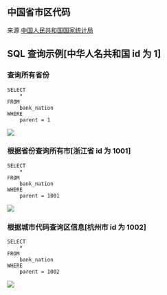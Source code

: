 ## 中国省市区代码
来源  [中国人民共和国国家统计局](http://www.stats.gov.cn/tjsj/tjbz/xzqhdm/)

## SQL 查询示例[中华人名共和国 id 为 1]
### 查询所有省份
```
SELECT
	*
FROM
	bank_nation
WHERE
	parent = 1
```
![](http://ww4.sinaimg.cn/mw690/69045600gw1f6e8sccgh1j20e60lxaaf.jpg)
### 根据省份查询所有市[浙江省 id 为 1001]
```
SELECT
	*
FROM
	bank_nation
WHERE
	parent = 1001
```
![](http://ww1.sinaimg.cn/mw690/69045600gw1f6e8scrfsyj20d807fglj.jpg)
### 根据城市代码查询区信息[杭州市 id 为 1002]
```
SELECT
	*
FROM
	bank_nation
WHERE
	parent = 1002
```
![](http://ww2.sinaimg.cn/mw690/69045600gw1f6e8sd3siij20da09fgll.jpg)
